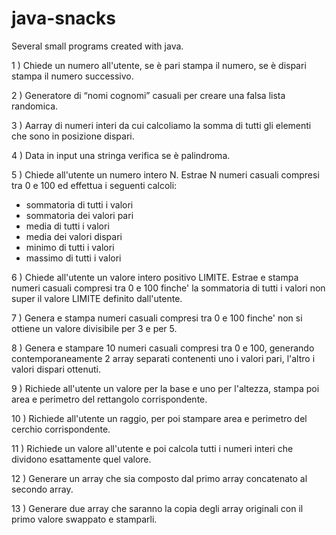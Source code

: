 # java-snacks

Several small programs created with java.

1 ) Chiede un numero all'utente, se è pari stampa il numero, se è dispari stampa il numero successivo.

2 ) Generatore di “nomi cognomi” casuali per creare una falsa lista randomica.

3 ) Aarray di numeri interi da cui calcoliamo la somma di tutti gli elementi che sono in posizione dispari.

4 ) Data in input una stringa verifica se è palindroma.

5 ) Chiede all'utente un numero intero N. Estrae N numeri casuali compresi tra 0 e 100 ed effettua i seguenti calcoli:

- sommatoria di tutti i valori
- sommatoria dei valori pari
- media di tutti i valori
- media dei valori dispari
- minimo di tutti i valori
- massimo di tutti i valori

6 ) Chiede all'utente un valore intero positivo LIMITE. Estrae e stampa numeri casuali compresi tra 0 e 100 finche' la sommatoria di tutti i valori non super il valore LIMITE definito dall'utente.

7 ) Genera e stampa numeri casuali compresi tra 0 e 100 finche' non si ottiene un valore divisibile per 3 e per 5.

8 ) Genera e stampare 10 numeri casuali compresi tra 0 e 100, generando contemporaneamente 2 array separati contenenti uno i valori pari, l'altro i valori dispari ottenuti.

9 ) Richiede all'utente un valore per la base e uno per l'altezza, stampa poi area e perimetro del rettangolo corrispondente.

10 ) Richiede all'utente un raggio, per poi stampare area e perimetro del cerchio corrispondente.

11 ) Richiede un valore all'utente e poi calcola tutti i numeri interi che dividono esattamente quel valore.

12 ) Generare un array che sia composto dal primo array concatenato al secondo array.

13 ) Generare due array che saranno la copia degli array originali con il primo valore swappato e stamparli.

